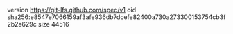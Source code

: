 version https://git-lfs.github.com/spec/v1
oid sha256:e8547e7066159af3afe936db7dcefe82400a730a273300153754cb3f2b2a629c
size 44516
